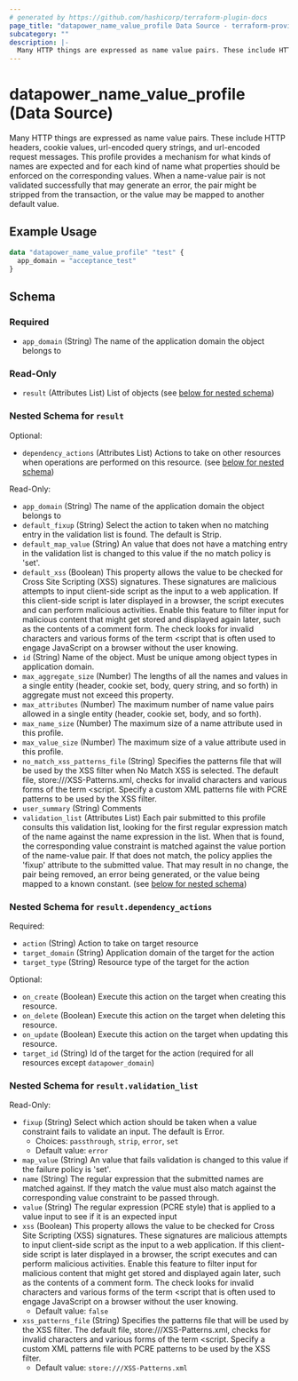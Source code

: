```yaml
---
# generated by https://github.com/hashicorp/terraform-plugin-docs
page_title: "datapower_name_value_profile Data Source - terraform-provider-datapower"
subcategory: ""
description: |-
  Many HTTP things are expressed as name value pairs. These include HTTP headers, cookie values, url-encoded query strings, and url-encoded request messages. This profile provides a mechanism for what kinds of names are expected and for each kind of name what properties should be enforced on the corresponding values. When a name-value pair is not validated successfully that may generate an error, the pair might be stripped from the transaction, or the value may be mapped to another default value.
---
```


# datapower_name_value_profile (Data Source)

Many HTTP things are expressed as name value pairs. These include HTTP headers, cookie values, url-encoded query strings, and url-encoded request messages. This profile provides a mechanism for what kinds of names are expected and for each kind of name what properties should be enforced on the corresponding values. When a name-value pair is not validated successfully that may generate an error, the pair might be stripped from the transaction, or the value may be mapped to another default value.

## Example Usage

```terraform
data "datapower_name_value_profile" "test" {
  app_domain = "acceptance_test"
}
```

<!-- schema generated by tfplugindocs -->
## Schema

### Required

- `app_domain` (String) The name of the application domain the object belongs to

### Read-Only

- `result` (Attributes List) List of objects (see [below for nested schema](#nestedatt--result))

<a id="nestedatt--result"></a>
### Nested Schema for `result`

Optional:

- `dependency_actions` (Attributes List) Actions to take on other resources when operations are performed on this resource. (see [below for nested schema](#nestedatt--result--dependency_actions))

Read-Only:

- `app_domain` (String) The name of the application domain the object belongs to
- `default_fixup` (String) Select the action to taken when no matching entry in the validation list is found. The default is Strip.
- `default_map_value` (String) An value that does not have a matching entry in the validation list is changed to this value if the no match policy is 'set'.
- `default_xss` (Boolean) This property allows the value to be checked for Cross Site Scripting (XSS) signatures. These signatures are malicious attempts to input client-side script as the input to a web application. If this client-side script is later displayed in a browser, the script executes and can perform malicious activities. Enable this feature to filter input for malicious content that might get stored and displayed again later, such as the contents of a comment form. The check looks for invalid characters and various forms of the term &lt;script that is often used to engage JavaScript on a browser without the user knowing.
- `id` (String) Name of the object. Must be unique among object types in application domain.
- `max_aggregate_size` (Number) The lengths of all the names and values in a single entity (header, cookie set, body, query string, and so forth) in aggregate must not exceed this property.
- `max_attributes` (Number) The maximum number of name value pairs allowed in a single entity (header, cookie set, body, and so forth).
- `max_name_size` (Number) The maximum size of a name attribute used in this profile.
- `max_value_size` (Number) The maximum size of a value attribute used in this profile.
- `no_match_xss_patterns_file` (String) Specifies the patterns file that will be used by the XSS filter when No Match XSS is selected. The default file, store:///XSS-Patterns.xml, checks for invalid characters and various forms of the term &lt;script. Specify a custom XML patterns file with PCRE patterns to be used by the XSS filter.
- `user_summary` (String) Comments
- `validation_list` (Attributes List) Each pair submitted to this profile consults this validation list, looking for the first regular expression match of the name against the name expression in the list. When that is found, the corresponding value constraint is matched against the value portion of the name-value pair. If that does not match, the policy applies the 'fixup' attribute to the submitted value. That may result in no change, the pair being removed, an error being generated, or the value being mapped to a known constant. (see [below for nested schema](#nestedatt--result--validation_list))

<a id="nestedatt--result--dependency_actions"></a>
### Nested Schema for `result.dependency_actions`

Required:

- `action` (String) Action to take on target resource
- `target_domain` (String) Application domain of the target for the action
- `target_type` (String) Resource type of the target for the action

Optional:

- `on_create` (Boolean) Execute this action on the target when creating this resource.
- `on_delete` (Boolean) Execute this action on the target when deleting this resource.
- `on_update` (Boolean) Execute this action on the target when updating this resource.
- `target_id` (String) Id of the target for the action (required for all resources except `datapower_domain`)


<a id="nestedatt--result--validation_list"></a>
### Nested Schema for `result.validation_list`

Read-Only:

- `fixup` (String) Select which action should be taken when a value constraint fails to validate an input. The default is Error.
  - Choices: `passthrough`, `strip`, `error`, `set`
  - Default value: `error`
- `map_value` (String) An value that fails validation is changed to this value if the failure policy is 'set'.
- `name` (String) The regular expression that the submitted names are matched against. If they match the value must also match against the corresponding value constraint to be passed through.
- `value` (String) The regular expression (PCRE style) that is applied to a value input to see if it is an expected input
- `xss` (Boolean) This property allows the value to be checked for Cross Site Scripting (XSS) signatures. These signatures are malicious attempts to input client-side script as the input to a web application. If this client-side script is later displayed in a browser, the script executes and can perform malicious activities. Enable this feature to filter input for malicious content that might get stored and displayed again later, such as the contents of a comment form. The check looks for invalid characters and various forms of the term &lt;script that is often used to engage JavaScript on a browser without the user knowing.
  - Default value: `false`
- `xss_patterns_file` (String) Specifies the patterns file that will be used by the XSS filter. The default file, store:///XSS-Patterns.xml, checks for invalid characters and various forms of the term &lt;script. Specify a custom XML patterns file with PCRE patterns to be used by the XSS filter.
  - Default value: `store:///XSS-Patterns.xml`
